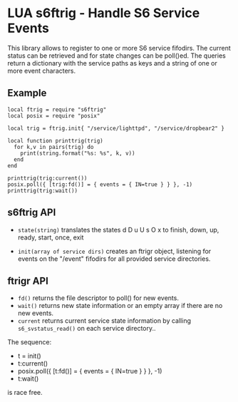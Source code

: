 # LUA s6ftrig - Handle S6 Service Events

This library allows to register to one or more S6 service fifodirs.
The current status can be retrieved and for state changes can be poll()ed.
The queries return a dictionary with the service paths as keys
and a string of one or more event characters.

## Example
```
local ftrig = require "s6ftrig"
local posix = require "posix"

local trig = ftrig.init{ "/service/lighttpd", "/service/dropbear2" }

local function printtrig(trig)
  for k,v in pairs(trig) do
    print(string.format("%s: %s", k, v))
  end
end

printtrig(trig:current())
posix.poll({ [trig:fd()] = { events = { IN=true } } }, -1)
printtrig(trig:wait())
```

## s6ftrig API

- `state(string)` translates the states d D u U s O x to
  finish, down, up, ready, start, once, exit

- `init(array of service dirs)` creates an ftrigr object, listening
  for events on the "/event" fifodirs for all provided service directories.

## ftrigr API

- `fd()` returns the file descriptor to poll() for new events.
- `wait()` returns new state information or an empty array
   if there are no new events.
- `current` returns current service state information by
  calling `s6_svstatus_read()` on each service directory..

The sequence:

 - t = init()
 - t:current()
 - posix.poll({ [t:fd()] = { events = { IN=true } } }, -1)
 - t:wait()

is race free.
